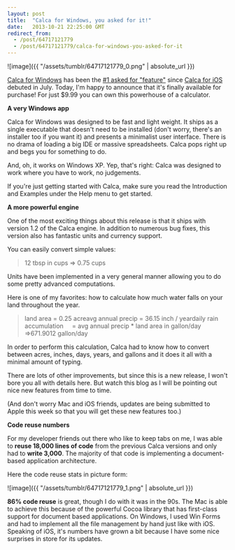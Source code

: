 ```yaml
---
layout: post
title:  "Calca for Windows, you asked for it!"
date:   2013-10-21 22:25:00 GMT
redirect_from:
  - /post/64717121779
  - /post/64717121779/calca-for-windows-you-asked-for-it
---
```




![image]({{ "/assets/tumblr/64717121779_0.png" | absolute_url }})

[Calca for Windows](http://calca.io/store/calca-for-windows) has been the [#1 asked for "feature"](https://calca.uservoice.com/forums/216746-general/suggestions/4247892-windows-version) since [Calca for iOS](http://calca.io) debuted in July. Today, I'm happy to announce that it's finally available for purchase! For just $9.99 you can own this powerhouse of a calculator.

**A very Windows app**

Calca for Windows was designed to be fast and light weight. It ships as a single executable that doesn't need to be installed (don't worry, there's an installer too if you want it) and presents a minimalist user interface. There is no drama of loading a big IDE or massive spreadsheets. Calca pops right up and begs you for something to do.

And, oh, it works on Windows XP. Yep, that's right: Calca was designed to work where you have to work, no judgements.

If you're just getting started with Calca, make sure you read the Introduction and Examples under the Help menu to get started.

**A more powerful engine**

One of the most exciting things about this release is that it ships with version 1.2 of the Calca engine. In addition to numerous bug fixes, this version also has fantastic units and currency support.

You can easily convert simple values:

> 12 tbsp in cups => 0.75 cups


Units have been implemented in a very general manner allowing you to do some pretty advanced computations.

Here is one of my favorites: how to calculate how much water falls on your land throughout the year.

> land area = 0.25 acreavg annual precip = 36.15 inch / yeardaily rain accumulation     = avg annual precip * land area in gallon/day     =>671.9012 gallon/day


In order to perform this calculation, Calca had to know how to convert between acres, inches, days, years, and gallons and it does it all with a minimal amount of typing.

There are lots of other improvements, but since this is a new release, I won't bore you all with details here. But watch this blog as I will be pointing out nice new features from time to time.

(And don't worry Mac and iOS friends, updates are being submitted to Apple this week so that you will get these new features too.)

**Code reuse numbers**

For my developer friends out there who like to keep tabs on me, I was able to **reuse 18,000 lines of code** from the previous Calca versions and only had to **write 3,000**. The majority of that code is implementing a document-based application architecture.

Here the code reuse stats in picture form:

![image]({{ "/assets/tumblr/64717121779_1.png" | absolute_url }})

**86% code reuse** is great, though I do with it was in the 90s. The Mac is able to achieve this because of the powerful Cocoa library that has first-class support for document based applications. On Windows, I used Win Forms and had to implement all the file management by hand just like with iOS. Speaking of iOS, it's numbers have grown a bit because I have some nice surprises in store for its updates.
